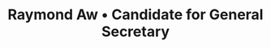 ---
title: 'Raymond Aw • Candidate for General Secretary'
id: raymondaw
name: 'Raymond Aw'
position: General Secretary
video_length: '1:04'
youtube: n3A6LlV5rw0
biography: >
    My name is Aw Wen Yong or also known as Raymond. I am currently studying Bachelor of Science (Hons) International Hospitality Management and a scholarship holder. Previously, I was studying Association of Chartered Certified Accountants (ACCA) before I went to my current course. It was a hard decision to make but I decided to follow my passion. Good thing is, I like what I am doing and you will never know until you experience it or until you find your own passion. The ups and downs in life have led me to go out of my comfort zone and run as a candidate for the position of General Secretary. I wish to explore myself and see what I can do to the Sunway community in this prestigious institution.

experiences:
    - title: Secretary
      subtitle: Sunway Business & Investment Society (SBIS)
    - title: Delegate
      subtitle: Asia Leadership Conference
    - title: Volunteer
      subtitle: Harvard Krokodiloes Musical World Tour
    - title: Volunteer
      subtitle: Jeffrey Cheah Distinguished Speakers Series (JCDSS)
    - title: Volunteer
      subtitle: Jeffrey Cheah Institute (JCI) on Southeast Asia
manifestos:
    - title: Ensure your feedbacks can be heard to the management team
    - title: Create better environment to maximize the learning efficiency
    - title: I will be your voice for the problems that you faced

others:
    - 14
    - 15
    - 17
    - 18

---
